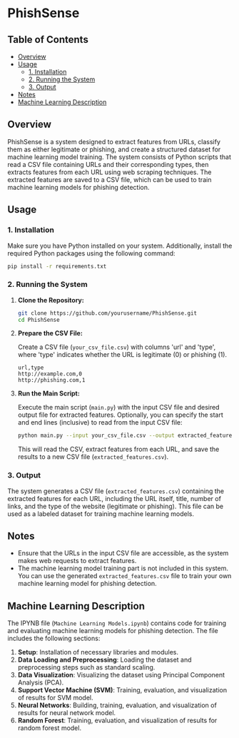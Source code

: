 # PhishSense

## Table of Contents
- [Overview](#overview)
- [Usage](#usage)
  - [1. Installation](#1-installation)
  - [2. Running the System](#2-running-the-system)
  - [3. Output](#3-output)
- [Notes](#notes)
- [Machine Learning Description](#machine-learning-description)

## Overview

PhishSense is a system designed to extract features from URLs, classify them as either legitimate or phishing, and create a structured dataset for machine learning model training. The system consists of Python scripts that read a CSV file containing URLs and their corresponding types, then extracts features from each URL using web scraping techniques. The extracted features are saved to a CSV file, which can be used to train machine learning models for phishing detection.

## Usage

### 1. Installation

Make sure you have Python installed on your system. Additionally, install the required Python packages using the following command:

```bash
pip install -r requirements.txt
```

### 2. Running the System

1. **Clone the Repository:**

   ```bash
   git clone https://github.com/yourusername/PhishSense.git
   cd PhishSense
   ```

2. **Prepare the CSV File:**

   Create a CSV file (`your_csv_file.csv`) with columns 'url' and 'type', where 'type' indicates whether the URL is legitimate (0) or phishing (1).

   ```csv
   url,type
   http://example.com,0
   http://phishing.com,1
   ```

3. **Run the Main Script:**

   Execute the main script (`main.py`) with the input CSV file and desired output file for extracted features. Optionally, you can specify the start and end lines (inclusive) to read from the input CSV file:

   ```bash
   python main.py --input your_csv_file.csv --output extracted_features.csv --start-line 1 --end-line 100
   ```

   This will read the CSV, extract features from each URL, and save the results to a new CSV file (`extracted_features.csv`).

### 3. Output

The system generates a CSV file (`extracted_features.csv`) containing the extracted features for each URL, including the URL itself, title, number of links, and the type of the website (legitimate or phishing). This file can be used as a labeled dataset for training machine learning models.

## Notes

- Ensure that the URLs in the input CSV file are accessible, as the system makes web requests to extract features.
- The machine learning model training part is not included in this system. You can use the generated `extracted_features.csv` file to train your own machine learning model for phishing detection.

## Machine Learning Description

The IPYNB file (`Machine Learning Models.ipynb`) contains code for training and evaluating machine learning models for phishing detection. The file includes the following sections:

1. **Setup**: Installation of necessary libraries and modules.
2. **Data Loading and Preprocessing**: Loading the dataset and preprocessing steps such as standard scaling.
3. **Data Visualization**: Visualizing the dataset using Principal Component Analysis (PCA).
4. **Support Vector Machine (SVM)**: Training, evaluation, and visualization of results for SVM model.
5. **Neural Networks**: Building, training, evaluation, and visualization of results for neural network model.
6. **Random Forest**: Training, evaluation, and visualization of results for random forest model.